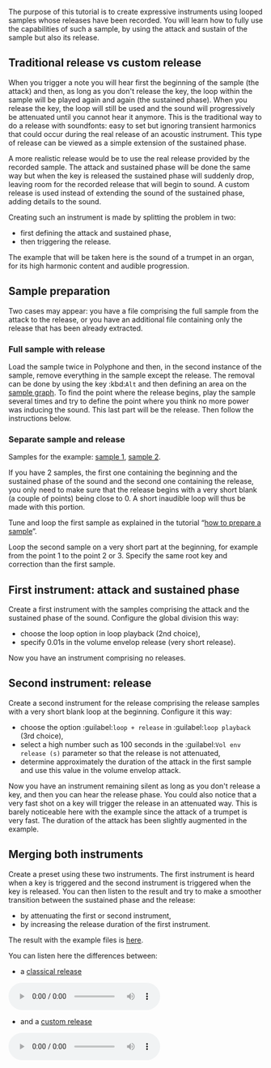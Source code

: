 The purpose of this tutorial is to create expressive instruments using looped samples whose releases have been recorded.
You will learn how to fully use the capabilities of such a sample, by using the attack and sustain of the sample but also its release.


## Traditional release vs custom release


When you trigger a note you will hear first the beginning of the sample (the attack) and then, as long as you don't release the key, the loop within the sample will be played again and again (the sustained phase).
When you release the key, the loop will still be used and the sound will progressively be attenuated until you cannot hear it anymore.
This is the traditional way to do a release with soundfonts: easy to set but ignoring transient harmonics that could occur during the real release of an acoustic instrument.
This type of release can be viewed as a simple extension of the sustained phase.

A more realistic release would be to use the real release provided by the recorded sample.
The attack and sustained phase will be done the same way but when the key is released the sustained phase will suddenly drop, leaving room for the recorded release that will begin to sound.
A custom release is used instead of extending the sound of the sustained phase, adding details to the sound.

Creating such an instrument is made by splitting the problem in two:

* first defining the attack and sustained phase,
* then triggering the release.

The example that will be taken here is the sound of a trumpet in an organ, for its high harmonic content and audible progression.


## Sample preparation


Two cases may appear: you have a file comprising the full sample from the attack to the release, or you have an additional file containing only the release that has been already extracted.


### Full sample with release


Load the sample twice in Polyphone and then, in the second instance of the sample, remove everything in the sample except the release.
The removal can be done by using the key :kbd:`Alt` and then defining an area on the [sample graph](manual/soundfont-editor/editing-pages/sample-editor.md#doc_graph).
To find the point where the release begins, play the sample several times and try to define the point where you think no more power was inducing the sound.
This last part will be the release.
Then follow the instructions below.


### Separate sample and release


Samples for the example: <a href="files/trumpet.wav" download>sample 1</a>, <a href="files/trumpet-release.wav" download>sample 2</a>.

If you have 2 samples, the first one containing the beginning and the sustained phase of the sound and the second one containing the release, you only need to make sure that the release begins with a very short blank (a couple of points) being close to 0.
A short inaudible loop will thus be made with this portion.

Tune and loop the first sample as explained in the tutorial “[how to prepare a sample](tutorials/how-to-prepare-a-sample.md)”.

Loop the second sample on a very short part at the beginning, for example from the point 1 to the point 2 or 3.
Specify the same root key and correction than the first sample.


## First instrument: attack and sustained phase


Create a first instrument with the samples comprising the attack and the sustained phase of the sound.
Configure the global division this way:

* choose the loop option in loop playback (2nd choice),
* specify 0.01s in the volume envelop release (very short release).

Now you have an instrument comprising no releases.


## Second instrument: release


Create a second instrument for the release comprising the release samples with a very short blank loop at the beginning.
Configure it this way:

* choose the option :guilabel:`loop + release` in :guilabel:`loop playback` (3rd choice),
* select a high number such as 100 seconds in the :guilabel:`Vol env release (s)` parameter so that the release is not attenuated,
* determine approximately the duration of the attack in the first sample and use this value in the volume envelop attack.

Now you have an instrument remaining silent as long as you don't release a key, and then you can hear the release phase.
You could also notice that a very fast shot on a key will trigger the release in an attenuated way.
This is barely noticeable here with the example since the attack of a trumpet is very fast.
The duration of the attack has been slightly augmented in the example.


## Merging both instruments


Create a preset using these two instruments.
The first instrument is heard when a key is triggered and the second instrument is triggered when the key is released.
You can then listen to the result and try to make a smoother transition between the sustained phase and the release:

* by attenuating the first or second instrument,
* by increasing the release duration of the first instrument.

The result with the example files is <a href="files/custom%20release.sf2" download>here</a>.

You can listen here the differences between:

* a <a href="files/classic-release.mp3" download>classical release</a>

![](files/classic-release.mp3)

* and a <a href="files/custom-release.mp3" download>custom release</a>

![](files/custom-release.mp3)